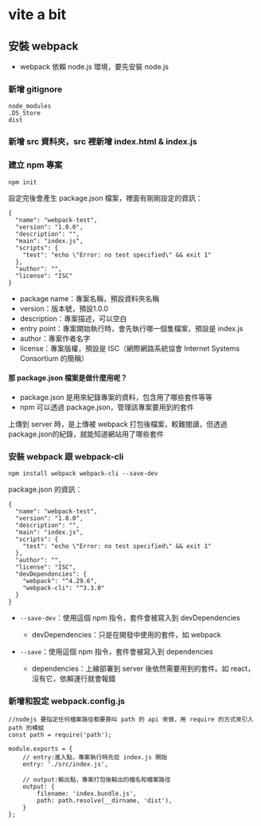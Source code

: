 # vite a bit
## 安裝 webpack
- webpack 依賴 node.js 環境，要先安裝 node.js


### 新增 gitignore 
```
node_modules
.DS_Store
dist

```
### 新增 src 資料夾，src 裡新增 index.html & index.js

### 建立 npm 專案 
```
npm init
```
設定完後會產生 package.json 檔案，裡面有剛剛設定的資訊：
```json=
{
  "name": "webpack-test",
  "version": "1.0.0",
  "description": "",
  "main": "index.js",
  "scripts": {
    "test": "echo \"Error: no test specified\" && exit 1"
  },
  "author": "",
  "license": "ISC"
}
```
- package name：專案名稱，預設資料夾名稱
- version：版本號，預設1.0.0
- description：專案描述，可以空白
- entry point：專案開始執行時，會先執行哪一個隻檔案，預設是 index.js
- author：專案作者名字
- license：專案版權，預設是 ISC（網際網路系統協會 Internet Systems Consortium 的簡稱）

#### 那 package.json 檔案是做什麼用呢？
- package.json 是用來紀錄專案的資料，包含用了哪些套件等等
- npm 可以透過 package.json，管理該專案要用到的套件

上傳到 server 時，是上傳被 webpack 打包後檔案，較難閱讀，但透過 package.json的紀錄，就能知道網站用了哪些套件


### 安裝 webpack 跟 webpack-cli
```
npm install webpack webpack-cli --save-dev
```
package.json 的資訊：
```json=
{
  "name": "webpack-test",
  "version": "1.0.0",
  "description": "",
  "main": "index.js",
  "scripts": {
    "test": "echo \"Error: no test specified\" && exit 1"
  },
  "author": "",
  "license": "ISC",
  "devDependencies": {
    "webpack": "^4.29.6",
    "webpack-cli": "^3.3.0"
  }
}

```

- `--save-dev`：使用這個 npm 指令，套件會被寫入到 devDependencies
    - devDependencies：只是在開發中使用的套件，如 webpack

- `--save`：使用這個 npm 指令，套件會被寫入到 dependencies
    - dependencies：上線部署到 server 後依然需要用到的套件。如 react，沒有它，依賴運行就會報錯

### 新增和設定 webpack.config.js
```javascript=
//nodejs 要指定任何檔案路徑都要靠叫 path 的 api 來做，用 require 的方式來引入 path 的模組
const path = require('path');

module.exports = {
    // entry:進入點，專案執行時先從 index.js 開始
    entry: './src/index.js',

    // output:輸出點，專案打包後輸出的檔名和檔案路徑
    output: {
        filename: 'index.bundle.js',
        path: path.resolve(__dirname, 'dist'),
    }
};

```